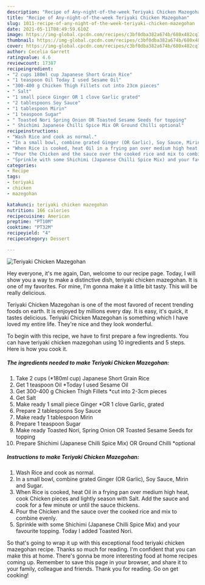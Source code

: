 ```yaml
---
description: "Recipe of Any-night-of-the-week Teriyaki Chicken Mazegohan"
title: "Recipe of Any-night-of-the-week Teriyaki Chicken Mazegohan"
slug: 1011-recipe-of-any-night-of-the-week-teriyaki-chicken-mazegohan
date: 2021-05-11T08:49:59.610Z
image: https://img-global.cpcdn.com/recipes/c3bf0dba382a674b/680x482cq70/teriyaki-chicken-mazegohan-recipe-main-photo.jpg
thumbnail: https://img-global.cpcdn.com/recipes/c3bf0dba382a674b/680x482cq70/teriyaki-chicken-mazegohan-recipe-main-photo.jpg
cover: https://img-global.cpcdn.com/recipes/c3bf0dba382a674b/680x482cq70/teriyaki-chicken-mazegohan-recipe-main-photo.jpg
author: Cecelia Garrett
ratingvalue: 4.6
reviewcount: 17387
recipeingredient:
- "2 cups 180ml cup Japanese Short Grain Rice"
- "1 teaspoon Oil Today I used Sesame Oil"
- "300-400 g Chicken Thigh Fillets cut into 23cm pieces"
- " Salt"
- "1 small piece Ginger OR 1 clove Garlic grated"
- "2 tablespoons Soy Sauce"
- "1 tablespoon Mirin"
- "1 teaspoon Sugar"
- " Toasted Nori Spring Onion OR Toasted Sesame Seeds for topping"
- " Shichimi Japanese Chilli Spice Mix OR Ground Chilli optional"
recipeinstructions:
- "Wash Rice and cook as normal."
- "In a small bowl, combine grated Ginger (OR Garlic), Soy Sauce, Mirin and Sugar."
- "When Rice is cooked, heat Oil in a frying pan over medium high heat, cook Chicken pieces and lightly season with Salt. Add the sauce and cook for a few minute or until the sauce thickens."
- "Pour the Chicken and the sauce over the cooked rice and mix to combine evenly."
- "Sprinkle with some Shichimi (Japanese Chilli Spice Mix) and your favourite topping. Today I added Toasted Nori."
categories:
- Recipe
tags:
- teriyaki
- chicken
- mazegohan

katakunci: teriyaki chicken mazegohan 
nutrition: 166 calories
recipecuisine: American
preptime: "PT10M"
cooktime: "PT32M"
recipeyield: "4"
recipecategory: Dessert

---
```



![Teriyaki Chicken Mazegohan](https://img-global.cpcdn.com/recipes/c3bf0dba382a674b/680x482cq70/teriyaki-chicken-mazegohan-recipe-main-photo.jpg)

Hey everyone, it's me again, Dan, welcome to our recipe page. Today, I will show you a way to make a distinctive dish, teriyaki chicken mazegohan. It is one of my favorites. For mine, I'm gonna make it a little bit tasty. This will be really delicious.

Teriyaki Chicken Mazegohan is one of the most favored of recent trending foods on earth. It is enjoyed by millions every day. It is easy, it's quick, it tastes delicious. Teriyaki Chicken Mazegohan is something which I have loved my entire life. They're nice and they look wonderful.




To begin with this recipe, we have to first prepare a few ingredients. You can have teriyaki chicken mazegohan using 10 ingredients and 5 steps. Here is how you cook it.

<!--inarticleads1-->

##### The ingredients needed to make Teriyaki Chicken Mazegohan:

1. Take 2 cups (*180ml cup) Japanese Short Grain Rice
1. Get 1 teaspoon Oil *Today I used Sesame Oil
1. Get 300-400 g Chicken Thigh Fillets *cut into 2-3cm pieces
1. Get  Salt
1. Make ready 1 small piece Ginger *OR 1 clove Garlic, grated
1. Prepare 2 tablespoons Soy Sauce
1. Make ready 1 tablespoon Mirin
1. Prepare 1 teaspoon Sugar
1. Make ready  Toasted Nori, Spring Onion OR Toasted Sesame Seeds for topping
1. Prepare  Shichimi (Japanese Chilli Spice Mix) OR Ground Chilli *optional




<!--inarticleads2-->

##### Instructions to make Teriyaki Chicken Mazegohan:

1. Wash Rice and cook as normal.
1. In a small bowl, combine grated Ginger (OR Garlic), Soy Sauce, Mirin and Sugar.
1. When Rice is cooked, heat Oil in a frying pan over medium high heat, cook Chicken pieces and lightly season with Salt. Add the sauce and cook for a few minute or until the sauce thickens.
1. Pour the Chicken and the sauce over the cooked rice and mix to combine evenly.
1. Sprinkle with some Shichimi (Japanese Chilli Spice Mix) and your favourite topping. Today I added Toasted Nori.




So that's going to wrap it up with this exceptional food teriyaki chicken mazegohan recipe. Thanks so much for reading. I'm confident that you can make this at home. There's gonna be more interesting food at home recipes coming up. Remember to save this page in your browser, and share it to your family, colleague and friends. Thank you for reading. Go on get cooking!
